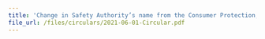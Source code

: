 ```yaml
---
title: 'Change in Safety Authority’s name from the Consumer Protection, Weights and Measures Division to the Consumer Product Safety Office'
file_url: /files/circulars/2021-06-01-Circular.pdf
---
```

